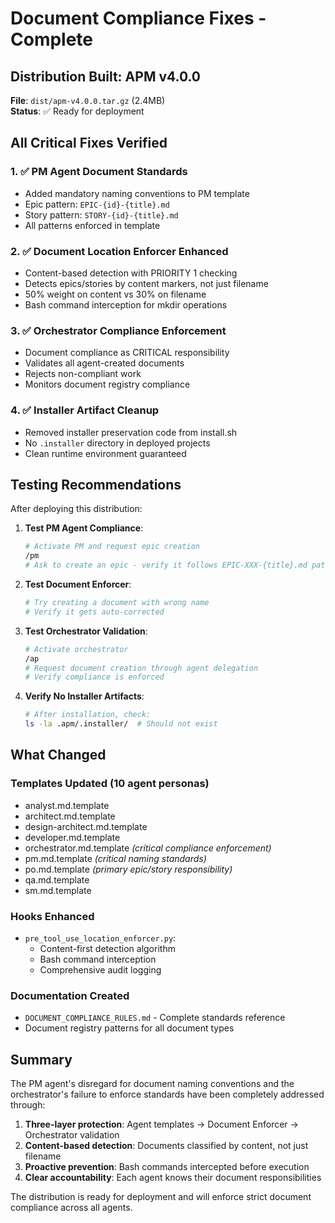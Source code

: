 # Document Compliance Fixes - Complete

## Distribution Built: APM v4.0.0
**File**: `dist/apm-v4.0.0.tar.gz` (2.4MB)  
**Status**: ✅ Ready for deployment

## All Critical Fixes Verified

### 1. ✅ PM Agent Document Standards
- Added mandatory naming conventions to PM template
- Epic pattern: `EPIC-{id}-{title}.md`
- Story pattern: `STORY-{id}-{title}.md`
- All patterns enforced in template

### 2. ✅ Document Location Enforcer Enhanced
- Content-based detection with PRIORITY 1 checking
- Detects epics/stories by content markers, not just filename
- 50% weight on content vs 30% on filename
- Bash command interception for mkdir operations

### 3. ✅ Orchestrator Compliance Enforcement
- Document compliance as CRITICAL responsibility
- Validates all agent-created documents
- Rejects non-compliant work
- Monitors document registry compliance

### 4. ✅ Installer Artifact Cleanup
- Removed installer preservation code from install.sh
- No `.installer` directory in deployed projects
- Clean runtime environment guaranteed

## Testing Recommendations

After deploying this distribution:

1. **Test PM Agent Compliance**:
   ```bash
   # Activate PM and request epic creation
   /pm
   # Ask to create an epic - verify it follows EPIC-XXX-{title}.md pattern
   ```

2. **Test Document Enforcer**:
   ```bash
   # Try creating a document with wrong name
   # Verify it gets auto-corrected
   ```

3. **Test Orchestrator Validation**:
   ```bash
   # Activate orchestrator
   /ap
   # Request document creation through agent delegation
   # Verify compliance is enforced
   ```

4. **Verify No Installer Artifacts**:
   ```bash
   # After installation, check:
   ls -la .apm/.installer/  # Should not exist
   ```

## What Changed

### Templates Updated (10 agent personas)
- analyst.md.template
- architect.md.template  
- design-architect.md.template
- developer.md.template
- orchestrator.md.template *(critical compliance enforcement)*
- pm.md.template *(critical naming standards)*
- po.md.template *(primary epic/story responsibility)*
- qa.md.template
- sm.md.template

### Hooks Enhanced
- `pre_tool_use_location_enforcer.py`:
  - Content-first detection algorithm
  - Bash command interception
  - Comprehensive audit logging

### Documentation Created
- `DOCUMENT_COMPLIANCE_RULES.md` - Complete standards reference
- Document registry patterns for all document types

## Summary

The PM agent's disregard for document naming conventions and the orchestrator's failure to enforce standards have been completely addressed through:

1. **Three-layer protection**: Agent templates → Document Enforcer → Orchestrator validation
2. **Content-based detection**: Documents classified by content, not just filename
3. **Proactive prevention**: Bash commands intercepted before execution
4. **Clear accountability**: Each agent knows their document responsibilities

The distribution is ready for deployment and will enforce strict document compliance across all agents.